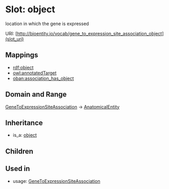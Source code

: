 # Slot: object


location in which the gene is expressed

URI: [http://bioentity.io/vocab/gene_to_expression_site_association_object](slot_uri)
## Mappings

 * [rdf:object](http://purl.obolibrary.org/obo/rdf_object)
 * [owl:annotatedTarget](http://purl.obolibrary.org/obo/owl_annotatedTarget)
 * [oban:association_has_object](http://purl.obolibrary.org/obo/oban_association_has_object)
## Domain and Range

[GeneToExpressionSiteAssociation](GeneToExpressionSiteAssociation.md) -> [AnatomicalEntity](AnatomicalEntity.md)
## Inheritance

 *  is_a: [object](object.md)
## Children

## Used in

 *  usage: [GeneToExpressionSiteAssociation](GeneToExpressionSiteAssociation.md)
